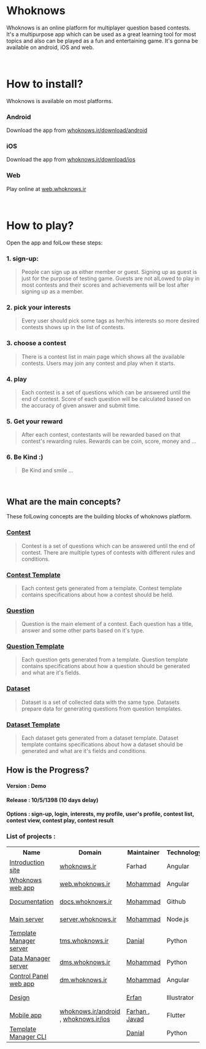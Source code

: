 # Whoknows
Whoknows is an online platform for multiplayer question based contests. It's a multipurpose app which can be used as a great learning tool for most topics and also can be played as a fun and entertaining game. It's gonna be available on android, iOS and web.

<br>

# How to install?
Whoknows is available on most platforms.

### Android
Download the app from [whoknows.ir/download/android](http://whoknows.ir/download/android)

### iOS
Download the app from [whoknows.ir/download/ios](http://whoknows.ir/download/ios)

### Web
Play online at [web.whoknows.ir](https://web.whoknows.ir)

<br>

# How to play?
Open the app and folLow these steps:

### 1. sign-up:
> People can sign up as either member or guest. Signing up as guest is just for the purpose of testing game. Guests are not alLowed to play in most contests and their scores and achievements will be lost after signing up as a member.

### 2. pick your interests
> Every user should pick some tags as her/his interests so more desired contests shows up in the list of contests.

### 3. choose a contest
> There is a contest list in main page which shows all the available contests. Users may join any contest and play when it starts.

### 4. play
> Each contest is a set of questions which can be answered until the end of contest. Score of each question will be calculated based on the accuracy of given answer and submit time.

### 5. Get your reward
> After each contest, contestants will be rewarded based on that contest's rewarding rules. Rewards can be coin, score, money and ...

### 6. Be Kind :)
> Be Kind and smile ...

<br>

## What are the main concepts?
These folLowing concepts are the building blocks of whoknows platform.

### [Contest](https://github.com/online6731/whoknows/blob/master/Contest.md)
> Contest is a set of questions which can be answered until the end of contest. There are multiple types of contests with different rules and conditions.

### [Contest Template](https://github.com/online6731/whoknows/blob/master/Contest%20Template.md)
> Each contest gets generated from a template. Contest template contains specifications about how a contest should be held.

### [Question](https://github.com/online6731/whoknows/blob/master/Question.md)
> Question is the main element of a contest. Each question has a title, answer and some other parts based on it's type.

### [Question Template](https://github.com/online6731/whoknows/blob/master/Question%20Template.md)
> Each question gets generated from a template. Question template contains specifications about how a question should be generated and what are it's fields.

### [Dataset](https://github.com/online6731/whoknows/blob/master/Dataset.md)
> Dataset is a set of collected data with the same type. Datasets prepare data for generating questions from question templates.

### [Dataset Template](https://github.com/online6731/whoknows/blob/master/Dataset%20Template.md)
> Each dataset gets generated from a dataset template. Dataset template contains specifications about how a dataset should be generated and what are it's fields and conditions.


## How is the Progress?

#### Version : Demo
#### Release : 10/5/1398 (10 days delay)
#### Options : sign-up, login, interests, my profile, user's profile, contest list, contest view, contest play, contest result

### List of projects :

<table>
  <tr>
    <th> Name </th>
    <th> Domain </th>
    <th> Maintainer </th>
    <th> Technology </th>
    <th> Priority </th>
    <th> Status </th>
    <th> Progress </th>
  </tr>

  <tr>
    <td> <a href="https://github.com/online6731/whoknows-intro-web"> Introduction site </a> </td>
    <td> <a href="http://whoknows.ir"> whoknows.ir </a> </td>
    <td> Farhad </td>
    <td> Angular </td>
    <td> Medium </td>
    <td> Medium Progress </td>
    <td> 20% </td>
  </tr>

  <tr>
    <td> <a href="https://github.com/online6731/whoknows-web"> Whoknows web app </a> </td>
    <td> <a href="http://web.whoknows.ir"> web.whoknows.ir </a> </td>
    <td> <a href="https://github.com/online6731"> Mohammad </a> </td>
    <td> Angular </td>
    <td> Medium </td>
    <td> Suspended </td>
    <td> 20% </td>
  </tr>

  <tr>
    <td> <a href="https://github.com/online6731/whoknows"> Documentation </a> </td>
    <td> <a href="http://docs.whoknows.ir"> docs.whoknows.ir </a> </td>
    <td> <a href="https://github.com/online6731"> Mohammad </a> </td>
    <td> Github </td>
    <td> High </td>
    <td> Slow Progress </td>
    <td> 50% </td>
  </tr>

  <tr>
    <td> <a href="https://github.com/online6731/whoknows-server"> Main server </a> </td>
    <td> <a href="http://server.whoknows.ir"> server.whoknows.ir </a> </td>
    <td> <a href="https://github.com/online6731"> Mohammad </a> </td>
    <td> Node.js </td>
    <td> High </td>
    <td> Slow Progress </td>
    <td> 80% </td>
  </tr>

  <tr>
    <td> <a href="https://github.com/danialkeimasi/whoknows-template-manager"> Template Manager server </a> </td>
    <td> <a href="http://tms.whoknows.ir"> tms.whoknows.ir </a> </td>
    <td> <a href="https://github.com/danialkeimasi"> Danial </a> </td>
    <td> Python </td>
    <td> High </td>
    <td> Fast Progress </td>
    <td> 85% </td>
  </tr>

  <tr>
    <td> <a href="https://github.com/online6731/whoknows-data-manager"> Data Manager server </a> </td>
    <td> <a href="http://dms.whoknows.ir"> dms.whoknows.ir </a> </td>
    <td> <a href="https://github.com/online6731"> Mohammad </a> </td>
    <td> Python </td>
    <td> High </td>
    <td> Fast Progress </td>
    <td> 80% </td>
  </tr>

  <tr>
    <td> <a href=""> Control Panel web app </a> </td>
    <td> <a href="http://dm.whoknows.ir"> dm.whoknows.ir </a> </td>
    <td> <a href="https://github.com/online6731"> Mohammad </a> </td>
    <td> Angular </td>
    <td> Low </td>
    <td> Fast Progress </td>
    <td> 40% </td>
  </tr>

  <tr>
    <td> <a href="https://github.com/efi77/guessit-design"> Design </a> </td>
    <td>  </td>
    <td> <a href="https://github.com/efi77"> Erfan </a> </td>
    <td> Illustrator </td>
    <td> High </td>
    <td> Medium Progress </td>
    <td> 80% </td>
  </tr>

  <tr>
    <td> <a href="https://github.com/farhansn/guessit-flutter"> Mobile app </a> </td>
    <td>
      <a href="http://whoknows.ir/android"> whoknows.ir/android </a> ,
      <a href="http://whoknows.ir/ios"> whoknows.ir/ios </a>
    </td>
    <td>
      <a href="https://github.com/farhansn"> Farhan </a> ,
      <a href="https://github.com/javadmokhtari"> Javad </a>
    </td>
    <td> Flutter </td>
    <td> High </td>
    <td> Fast Progress </td>
    <td> 80% </td>
  </tr>

  <tr>
    <td> <a href="https://github.com/danialkeimasi/whoknows-cli"> Template Manager CLI </a> </td>
    <td>  </td>
    <td> <a href="https://github.com/danialkeimasi"> Danial </a> </td>
    <td> Python </td>
    <td> Medium </td>
    <td> Suspended </td>
    <td> 90% </td>
  </tr>

</table>
